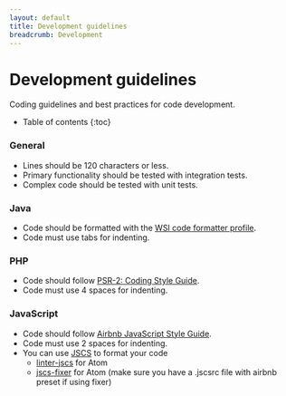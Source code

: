 ```yaml
---
layout: default
title: Development guidelines
breadcrumb: Development
---
```


# Development guidelines

Coding guidelines and best practices for code development.

* Table of contents
{:toc}

### General
- Lines should be 120 characters or less.
- Primary functionality should be tested with integration tests.
- Complex code should be tested with unit tests.

### Java
- Code should be formatted with the [WSI code formatter profile](/assets/xml/WSI.xml).
- Code must use tabs for indenting.

### PHP
- Code should follow [PSR-2: Coding Style Guide](http://www.php-fig.org/psr/psr-2/).
- Code must use 4 spaces for indenting.

### JavaScript
- Code should follow [Airbnb JavaScript Style Guide](https://github.com/airbnb/javascript).
- Code must use 2 spaces for indenting.
- You can use [JSCS](http://jscs.info/) to format your code
  - [linter-jscs](https://atom.io/packages/linter-jscs) for Atom
  - [jscs-fixer](https://atom.io/packages/jscs-fixer) for Atom (make sure you have a .jscsrc file with airbnb preset if using fixer)
